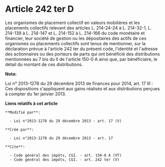 # Article 242 ter D

Les organismes de placement collectif en valeurs mobilières et les placements collectifs relevant des articles L. 214-24-24 à
L. 214-32-1, L. 214-139 à L. 214-147 et L. 214-152 à L. 214-166 du code monétaire et financier, leur société de gestion ou
les dépositaires des actifs de ces organismes ou placements collectifs sont tenus de mentionner, sur la déclaration prévue à
l'article 242 ter du présent code, l'identité et l'adresse des actionnaires ou des porteurs de parts qui ont bénéficié des
distributions mentionnées au 7 bis du II de l'article 150-0 A ainsi que, par bénéficiaire, le détail du montant de ces
distributions.

**Nota:**

Loi n° 2013-1278 du 29 décembre 2013 de finances pour 2014, art. 17 III : Ces dispositions s'appliquent aux gains réalisés et
aux distributions perçues à compter du 1er janvier 2013.

**Liens relatifs à cet article**

	**Modifié par**:

	  - Loi n°2013-1278 du 29 décembre 2013 - art. 17 (V)

	**Créé par**:

	  - Loi n°2013-1278 du 29 décembre 2013 - art. 17

	**Cite**:

	  - Code général des impôts, CGI. - art. 150-0 A (VT)
	  - Code général des impôts, CGI. - art. 242 ter (V)
